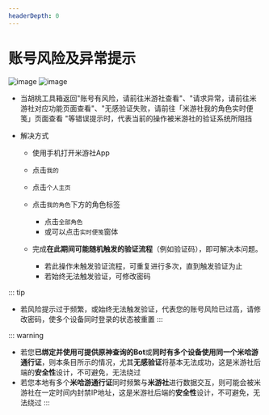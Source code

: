 ```yaml
---
headerDepth: 0
---
```


# 账号风险及异常提示

![image](https://user-images.githubusercontent.com/96916320/201329765-531d6eb6-2ec4-4022-9049-bcba3b4bf9cf.png)
![image](https://user-images.githubusercontent.com/96916320/204005371-ced5213b-a7af-4cba-baa3-818f9b7ade35.png)


- 当胡桃工具箱返回"账号有风险，请前往米游社查看"、"请求异常，请前往米游社对应功能页面查看"、"无感验证失败，请前往「米游社我的角色实时便笺」页面查看
"等错误提示时，代表当前的操作被米游社的验证系统所阻挡  
            
- 解决方式
    - 使用手机打开米游社App
    - 点击`我的`
    - 点击`个人主页`
    - 点击`我的角色`下方的角色标签
        - 点击`全部角色`
        - 或可以点击`实时便笺`窗体
     
    - 完成**在此期间可能随机触发的验证流程**（例如验证码），即可解决本问题。  
      
        - 若此操作未触发验证流程，可重复进行多次，直到触发验证为止
        - 若始终无法触发验证，可修改密码  
          
::: tip
- 若风险提示过于频繁，或始终无法触发验证，代表您的账号风险已过高，请修改密码，使多个设备同时登录的状态被重置
:::

::: warning
- 若您**已绑定并使用可提供原神查询的Bot**或**同时有多个设备使用同一个米哈游通行证**，则本条目所示的情况，尤其**无感验证**将基本无法成功，这是米游社后端的**安全性**设计，不可避免，无法绕过
- 若您本地有多个**米哈游通行证**同时频繁与**米游社**进行数据交互，则可能会被米游社在一定时间内封禁IP地址，这是米游社后端的**安全性**设计，不可避免，无法绕过
:::
